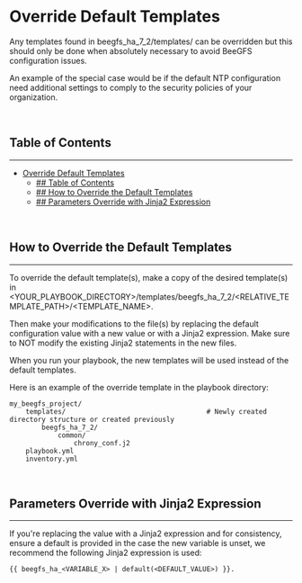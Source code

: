 # Override Default Templates
Any templates found in beegfs_ha_7_2/templates/ can be overridden but this should only be done when absolutely necessary 
to avoid BeeGFS configuration issues.

An example of the special case would be if the default NTP configuration need additional settings to 
comply to the security policies of your organization.

<br>

## Table of Contents
------------
- [Override Default Templates](#override-default-templates)
  - [## Table of Contents](#-table-of-contents)
  - [## How to Override the Default Templates](#-how-to-override-the-default-templates)
  - [## Parameters Override with Jinja2 Expression](#-parameters-override-with-jinja2-expression)

<br>

<a name="how-to-override-the-default-templates"></a>
## How to Override the Default Templates
--------------------------
To override the default template(s), make a copy of the desired template(s) in 
<YOUR_PLAYBOOK_DIRECTORY>/templates/beegfs_ha_7_2/<RELATIVE_TEMPLATE_PATH>/<TEMPLATE_NAME>.

Then make your modifications to the file(s) by replacing the default configuration value with a new value or with
a Jinja2 expression. Make sure to NOT modify the existing Jinja2 statements in the new files.

When you run your playbook, the new templates will be used instead of the default templates.

Here is an example of the override template in the playbook directory:

    my_beegfs_project/
        templates/                                   # Newly created directory structure or created previously
            beegfs_ha_7_2/
                common/
                    chrony_conf.j2
        playbook.yml
        inventory.yml

<br>

<a name="parameters-override-with-jinja2-expression"></a>
## Parameters Override with Jinja2 Expression
------------
If you're replacing the value with a Jinja2 expression and for consistency, ensure a default is provided 
in the case the new variable is unset, we recommend the following Jinja2 expression is used:

    {{ beegfs_ha_<VARIABLE_X> | default(<DEFAULT_VALUE>) }}.
